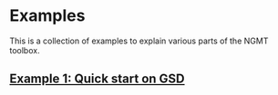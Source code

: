 # Examples

This is a collection of examples to explain various parts of the NGMT toolbox.

## [Example 1: Quick start on GSD](..\examples\event_visualization.ipynb)